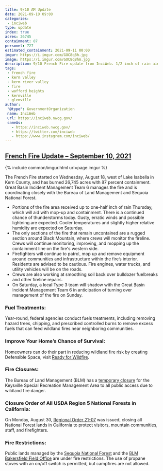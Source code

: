 ```yaml
---
title: 9/10 AM Update
date: 2021-09-10 09:00
categories:
 - inciweb
type: update
index: true
acres: 26745
containment: 87
personel: 727
estimated_containment: 2021-09-11 00:00
imgur: https://i.imgur.com/GOC8q8h.jpg
image: https://i.imgur.com/GOC8q8hm.jpg
description: 9/10 French Fire update from InciWeb. 1/2 inch of rain aided with mop-up.
tags:
 - french fire
 - kern valley
 - kern river valley
 - fire
 - wofford heights
 - kernville
 - glenville
author:
 "@type": GovernmentOrganization
 name: InciWeb
 url: https://inciweb.nwcg.gov/
 sameAs:
   - https://inciweb.nwcg.gov/
   - https://twitter.com/inciweb
   - https://www.instagram.com/inciweb/
---
```

## [French Fire Update – September 10, 2021](https://inciweb.nwcg.gov/incident/article/7813/65932/)

{% include common/imgur.html url=page.imgur %}

The French Fire started on Wednesday, August 18, west of Lake Isabella in Kern County, and has burned 26,745 acres with 87 percent containment. Great Basin Incident Management Team 6 manages the fire and is coordinating closely with the Bureau of Land Management and Sequoia National Forest.

- Portions of the fire area received up to one-half inch of rain Thursday, which will aid with mop-up and containment. There is a continued chance of thunderstorms today. Gusty, erratic winds and possible lightning are expected. Cooler temperatures and slightly higher relative humidity are expected on Saturday.
- The only sections of the fire that remain uncontained are a rugged section around Black Mountain, where crews will monitor the fireline. Crews will continue monitoring, improving, and mopping up the containment line on the fire's western side.
- Firefighters will continue to patrol, mop up and remove equipment around communities and infrastructure within the fire’s interior. Residents are advised to be cautious. Fire engines, water trucks, and utility vehicles will be on the roads.
- Crews are also working at smoothing soil back over bulldozer fuelbreaks and other fireline repairs.
- On Saturday, a local Type 3 team will shadow with the Great Basin Incident Management Team 6 in anticipation of turning over management of the fire on Sunday.

### Fuel Treatments:
Year-round, federal agencies conduct fuels treatments, including removing hazard trees, chipping, and prescribed controlled burns to remove excess fuels that can feed wildland fires near neighboring communities.

### Improve Your Home’s Chance of Survival:
Homeowners can do their part in reducing wildland fire risk by creating Defensible Space, visit [Ready for Wildfire](https://www.readyforwildfire.org/prepare-for-wildfire/get-ready/).

### Fire Closures:
The Bureau of Land Management (BLM) has a [temporary closure](https://www.blm.gov/sites/blm.gov/files/docs/2021-08/EMERGENCY%20CLOSURE%20ORDER%20Keysville.pdf) for the Keysville Special Recreation Management Area to all public access due to wildland fire danger.

### Closure Order of All USDA Region 5 National Forests in California:
On Monday, August 30, [Regional Order 21-07](https://www.fs.usda.gov/Internet/FSE_DOCUMENTS/fseprd949149.pdf) was issued, closing all National Forest lands in California to protect visitors, mountain communities, staff, and firefighters.

### Fire Restrictions:
Public lands managed by the [Sequoia National Forest](https://www.fs.usda.gov/Internet/FSE_DOCUMENTS/fseprd939171.pdf) and the [BLM Bakersfield Field Office](https://www.blm.gov/programs/public-safety-and-fire/fire-and-aviation/regional-info/california/fire-restrictions) are under fire restrictions. The use of propane stoves with an on/off switch is permitted, but campfires are not allowed.
